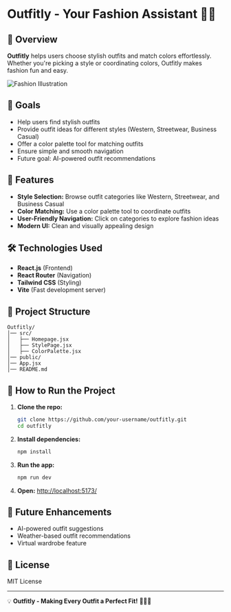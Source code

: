 # Outfitly - Your Fashion Assistant 👗🎨

## 📌 Overview
**Outfitly** helps users choose stylish outfits and match colors effortlessly. Whether you're picking a style or coordinating colors, Outfitly makes fashion fun and easy.

![Fashion Illustration](./Vector-Fashion-Woman-PNG-HD.png)

## 🎯 Goals
- Help users find stylish outfits  
- Provide outfit ideas for different styles (Western, Streetwear, Business Casual)  
- Offer a color palette tool for matching outfits  
- Ensure simple and smooth navigation  
- Future goal: AI-powered outfit recommendations  

## 🚀 Features
- **Style Selection:** Browse outfit categories like Western, Streetwear, and Business Casual  
- **Color Matching:** Use a color palette tool to coordinate outfits  
- **User-Friendly Navigation:** Click on categories to explore fashion ideas  
- **Modern UI:** Clean and visually appealing design  

## 🛠️ Technologies Used
- **React.js** (Frontend)  
- **React Router** (Navigation)  
- **Tailwind CSS** (Styling)  
- **Vite** (Fast development server)  

## 📂 Project Structure
```
Outfitly/
│── src/
│   ├── Homepage.jsx
│   ├── StylePage.jsx
│   ├── ColorPalette.jsx
│── public/
│── App.jsx
│── README.md
```

## 📌 How to Run the Project
1. **Clone the repo:**
   ```sh
   git clone https://github.com/your-username/outfitly.git
   cd outfitly
   ```
2. **Install dependencies:**
   ```sh
   npm install
   ```
3. **Run the app:**
   ```sh
   npm run dev
   ```
4. **Open:** [http://localhost:5173/](http://localhost:5173/)

## 🔮 Future Enhancements
- AI-powered outfit suggestions  
- Weather-based outfit recommendations  
- Virtual wardrobe feature  

## 📜 License
MIT License  

---
💡 **Outfitly - Making Every Outfit a Perfect Fit!** 👕👗✨
